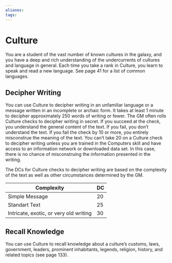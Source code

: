 ```yaml
---
aliases: 
tags: 
---
```


# Culture

You are a student of the vast number of known cultures in the galaxy, and you have a deep and rich understanding of the undercurrents of cultures and language in general. Each time you take a rank in Culture, you learn to speak and read a new language. See page 41 for a list of common languages.

## Decipher Writing

You can use Culture to decipher writing in an unfamiliar language or a message written in an incomplete or archaic form. It takes at least 1 minute to decipher approximately 250 words of writing or fewer. The GM often rolls Culture checks to decipher writing in secret. If you succeed at the check, you understand the general content of the text. If you fail, you don’t understand the text. If you fail the check by 10 or more, you entirely misconstrue the meaning of the text. You can’t take 20 on a Culture check to decipher writing unless you are trained in the Computers skill and have access to an information network or downloaded data set. In this case, there is no chance of misconstruing the information presented in the writing.  
  
The DCs for Culture checks to decipher writing are based on the complexity of the text as well as other circumstances determined by the GM.  
  
| Complexity                             | DC  |
| -------------------------------------- | --- |
| Simple Message                         | 20  |
| Standart Text                          | 25  |
| Intricate, exotic, or very old writing | 30    |

## Recall Knowledge

You can use Culture to recall knowledge about a culture’s customs, laws, government, leaders, prominent inhabitants, legends, religion, history, and related topics (see page 133).
